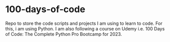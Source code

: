 # 100-days-of-code
Repo to store the code scripts and projects I am using to learn to code.
For this, i am using Python. I am also following a course on Udemy i.e. 100 Days of Code: The Complete Python Pro Bootcamp for 2023.